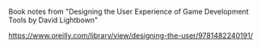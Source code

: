 Book notes from "Designing the User Experience of Game Development Tools by David Lightbown"

https://www.oreilly.com/library/view/designing-the-user/9781482240191/


